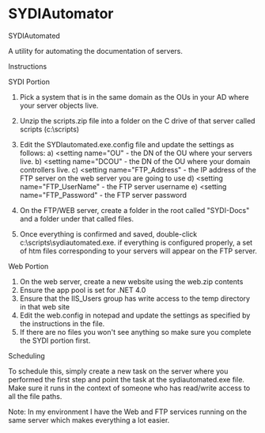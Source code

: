 # SYDIAutomator
SYDIAutomated

A utility for automating the documentation of servers.

Instructions

SYDI Portion

1) Pick a system that is in the same domain as the OUs in your AD where your server objects live.
2) Unzip the scripts.zip file into a folder on the C drive of that server called scripts (c:\scripts)
3) Edit the SYDIautomated.exe.config file and update the settings as follows:
	a) <setting name="OU" 		- the DN of the OU where your servers live.
	b) <setting name="DCOU"		- the DN of the OU where your domain controllers live.
	c) <setting name="FTP_Address" 	- the IP address of the FTP server on the web server you are going to use
	d) <setting name="FTP_UserName" - the FTP server username
	e) <setting name="FTP_Password" - the FTP server password

4) On the FTP/WEB server, create a folder in the root called "SYDI-Docs" and a folder under that called files.
5) Once everything is confirmed and saved, double-click c:\scripts\sydiautomated.exe.  if everything is configured properly, a set of htm files corresponding to your servers will appear on the FTP server.

Web Portion

1) On the web server, create a new website using the web.zip contents
2) Ensure the app pool is set for .NET 4.0
3) Ensure that the IIS_Users group has write access to the temp directory in that web site
4) Edit the web.config in notepad and update the settings as specified by the instructions in the file.
5) If there are no files you won't see anything so make sure you complete the SYDI portion first.

Scheduling

To schedule this, simply create a new task on the server where you performed the first step and point the task at the sydiautomated.exe file.  Make sure it runs in the context of someone who has read/write access to all the file paths.

Note: In my environment I have the Web and FTP services running on the same server which makes everything a lot easier.
